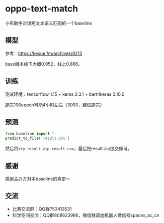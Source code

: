 # oppo-text-match
小布助手对话短文本语义匹配的一个baseline

## 模型

参考：https://kexue.fm/archives/8213

base版本线下大概0.952，线上0.866。

## 训练

测试环境：tensorflow 1.15 + keras 2.3.1 + bert4keras 0.10.0

跑完100epoch可能4小时左右（3090，建议跑完）

## 预测

```python
from baseline import *
predict_to_file('result.csv')
```
然后将`zip result.zip result.csv`，最后把result.zip提交即可。

## 感谢

感谢主办方对本baseline的肯定～

## 交流

- 比赛交流群：QQ群753413531
- 科学空间交流：QQ群808623966，微信群请加机器人微信号spaces_ac_cn

